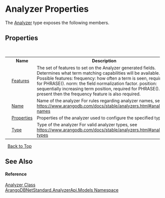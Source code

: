 # Analyzer Properties
 

The <a href="8f72a19f-2442-03b9-b908-f7b9d464c8c9">Analyzer</a> type exposes the following members.


## Properties
&nbsp;<table><tr><th></th><th>Name</th><th>Description</th></tr><tr><td>![Public property](media/pubproperty.gif "Public property")</td><td><a href="9073008d-951c-a271-5a64-7e1a69cd107a">Features</a></td><td>
The set of features to set on the Analyzer generated fields. Determines what term matching capabilities will be available. Possible features: frequency: how often a term is seen, required for PHRASE(). norm: the field normalization factor. position: sequentially increasing term position, required for PHRASE(). If present then the frequency feature is also required.</td></tr><tr><td>![Public property](media/pubproperty.gif "Public property")</td><td><a href="b28fa2f9-f2c6-dea3-00c1-3469c272d012">Name</a></td><td>
Name of the analyzer For rules regarding analyzer names, see https://www.arangodb.com/docs/stable/analyzers.html#analyzer-names</td></tr><tr><td>![Public property](media/pubproperty.gif "Public property")</td><td><a href="4b4f2207-df37-d6db-8c1b-bc76e45456a1">Properties</a></td><td>
Properties of the analyzer used to configure the specified type</td></tr><tr><td>![Public property](media/pubproperty.gif "Public property")</td><td><a href="e628b89f-3950-4700-5cad-e32ae35dffad">Type</a></td><td>
Type of the analyzer For valid analyzer types, see https://www.arangodb.com/docs/stable/analyzers.html#analyzer-types</td></tr></table>&nbsp;
<a href="#analyzer-properties">Back to Top</a>

## See Also


#### Reference
<a href="8f72a19f-2442-03b9-b908-f7b9d464c8c9">Analyzer Class</a><br /><a href="a2e54104-4ead-c0d1-eaad-3d92d56c8fb7">ArangoDBNetStandard.AnalyzerApi.Models Namespace</a><br />